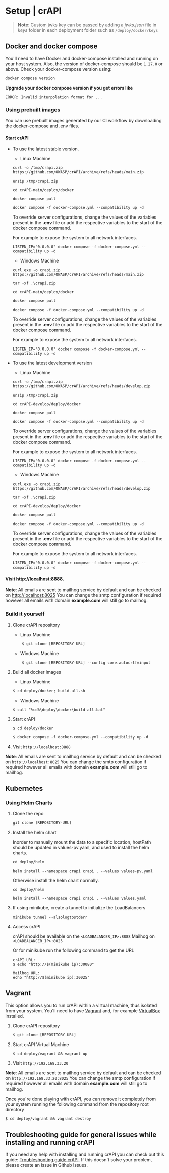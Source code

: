 Setup | crAPI
=============

> **Note**: Custom jwks key can be passed by adding a *jwks.json* file in *keys* folder in each deployment folder such as `/deploy/docker/keys`

## Docker and docker compose

You'll need to have Docker and docker-compose installed and running on your host system. Also, the version of docker-compose should be `1.27.0` or above. Check your docker-compose version using:
```
docker compose version
```
**Upgrade your docker compose version if you get errors like**

```ERROR: Invalid interpolation format for ...```

### Using prebuilt images
You can use prebuilt images generated by our CI workflow by downloading the docker-compose and .env files.

#### Start crAPI

 - To use the latest stable version.

      - Linux Machine

      ```
      curl -o /tmp/crapi.zip https://github.com/OWASP/crAPI/archive/refs/heads/main.zip
      
      unzip /tmp/crapi.zip
      
      cd crAPI-main/deploy/docker

      docker compose pull

      docker compose -f docker-compose.yml --compatibility up -d
      ```
      
      To override server configurations, change the values of the variables present in the **.env** file or add the respective variables to the start of the docker compose command.

      For example to expose the system to all network interfaces.

      ```
      LISTEN_IP="0.0.0.0" docker compose -f docker-compose.yml --compatibility up -d
      ```

      - Windows Machine

      ```
      curl.exe -o crapi.zip https://github.com/OWASP/crAPI/archive/refs/heads/main.zip

      tar -xf .\crapi.zip
     
      cd crAPI-main/deploy/docker

      docker compose pull

      docker compose -f docker-compose.yml --compatibility up -d
      ```
     
      To override server configurations, change the values of the variables present in the **.env** file or add the respective variables to the start of the docker compose command.

      For example to expose the system to all network interfaces.

      ```
      LISTEN_IP="0.0.0.0" docker compose -f docker-compose.yml --compatibility up -d
      ```

  - To use the latest development version

      - Linux Machine

      ```
      curl -o /tmp/crapi.zip https://github.com/OWASP/crAPI/archive/refs/heads/develop.zip
      
      unzip /tmp/crapi.zip
      
      cd crAPI-develop/deploy/docker

      docker compose pull

      docker compose -f docker-compose.yml --compatibility up -d
      ```
      
      To override server configurations, change the values of the variables present in the **.env** file or add the respective variables to the start of the docker compose command.

      For example to expose the system to all network interfaces.

      ```
      LISTEN_IP="0.0.0.0" docker compose -f docker-compose.yml --compatibility up -d
      ```

      - Windows Machine

      ```
      curl.exe -o crapi.zip https://github.com/OWASP/crAPI/archive/refs/heads/develop.zip

      tar -xf .\crapi.zip
     
      cd crAPI-develop/deploy/docker

      docker compose pull

      docker compose -f docker-compose.yml --compatibility up -d
      ```
     
      To override server configurations, change the values of the variables present in the **.env** file or add the respective variables to the start of the docker compose command.

      For example to expose the system to all network interfaces.

      ```
      LISTEN_IP="0.0.0.0" docker compose -f docker-compose.yml --compatibility up -d
      ```


#### Visit [http://localhost:8888](http://localhost:8888).

**Note**: All emails are sent to mailhog service by default and can be checked on
[http://localhost:8025](http://localhost:8025)
You can change the smtp configuration if required however all emails with domain **example.com** will still go to mailhog.

### Build it yourself

1. Clone crAPI repository

   - Linux Machine

   ```
       $ git clone [REPOSITORY-URL]
   ```

   - Windows Machine

   ```
       $ git clone [REPOSITORY-URL] --config core.autocrlf=input
   ```

2. Build all docker images

   - Linux Machine

   ```
   $ cd deploy/docker; build-all.sh
   ```

   - Windows Machine

   ```
   $ call "%cd%\deploy\docker\build-all.bat"
   ```

3. Start crAPI
   ```
   $ cd deploy/docker
   
   $ docker compose -f docker-compose.yml --compatibility up -d
   
   ```
4. Visit `http://localhost:8888`

**Note**: All emails are sent to mailhog service by default and can be checked on
`http://localhost:8025`
You can change the smtp configuration if required however all emails with domain **example.com** will still go to mailhog.

## Kubernetes

### Using Helm Charts

1. Clone the repo
    ```
    git clone [REPOSITORY-URL]
    ```
2. Install the helm chart
    
    Inorder to manually mount the data to a specific location, hostPath should be updated in values-pv.yaml, and used to install the helm charts. 
    
    ```
    cd deploy/helm

    helm install --namespace crapi crapi . --values values-pv.yaml
    ```
    Otherwise install the helm chart normally. 
    ```
    cd deploy/helm

    helm install --namespace crapi crapi . --values values.yaml
    ```

3. If using minikube, create a tunnel to initialize the LoadBalancers
    ```
    minikube tunnel --alsologtostderr
    ```

4. Access crAPI

    crAPI should be available on the `<LOADBALANCER_IP>:8888`
    Mailhog on `<LOADBALANCER_IP>:8025`

    Or for minikube run the following command to get the URL

    ```
    crAPI URL:
    $ echo "http://$(minikube ip):30080"
    ```
    ```
    Mailhog URL:
    echo "http://$(minikube ip):30025"
    ```

## Vagrant

This option allows you to run crAPI within a virtual machine, thus isolated from
your system. You'll need to have [Vagrant] and, for example [VirtualBox]
installed.

1. Clone crAPI repository
    ```
    $ git clone [REPOSITORY-URL]
    ```
2. Start crAPI Virtual Machine
    ```
    $ cd deploy/vagrant && vagrant up
    ```
3. Visit `http://192.168.33.20`


**Note**: All emails are sent to mailhog service by default and can be checked on
`http://192.168.33.20:8025`
You can change the smtp configuration if required however all emails with domain **example.com** will still go to mailhog.

Once you're done playing with crAPI, you can remove it completely from your
system running the following command from the repository root directory

```
$ cd deploy/vagrant && vagrant destroy
```

[Vagrant]: https://www.vagrantup.com/downloads
[VirtualBox]: https://www.virtualbox.org/wiki/Downloads

## Troubleshooting guide for general issues while installing and running crAPI
If you need any help with installing and running crAPI you can check out this guide: [Troubleshooting guide crAPI](https://github.com/OWASP/crAPI/blob/main/docs/troubleshooting.md). If this doesn't solve your problem, please create an issue in Github Issues.
